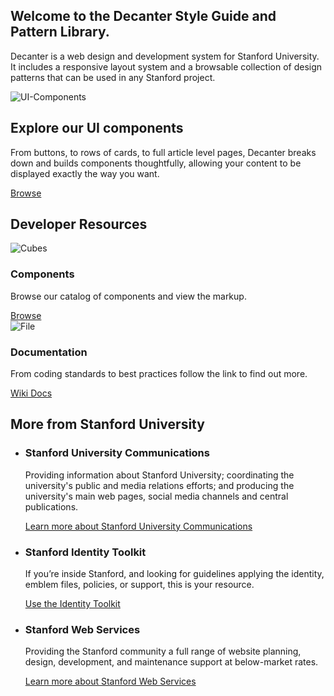 <div class="section section--welcome">
  <div>
    <h2>Welcome to the Decanter Style Guide and Pattern Library.</h2>
    <p>Decanter is a web design and development system for Stanford University.  It includes a responsive layout system and a browsable collection of design patterns that can be used in any Stanford project.</p>
  </div>
</div>

<div class="section section--ui-components">
  <div class="su-card su-card--horizontal">
    <img src='./kss-assets/ui-components.png' alt='UI-Components' />
    <div class="su-card__contents">
      <h2>Explore our UI components</h2>
      <p>From buttons, to rows of cards, to full article level pages, Decanter breaks down and builds components thoughtfully, allowing your content to be displayed exactly the way you want.</p>
      <a href="/section-components.html" class="su-link su-link--action">Browse</a>
    </div>
  </div>
</div>
<div class="section section--dev-resources">
  <h2>Developer Resources</h2>
  <div class="cards-container">
    <div class="su-card">
      <img src="/kss-assets/cubes.png" alt="Cubes" role="presentation" />
      <div class="su-card__contents">
        <h3>Components</h3>
        <p>Browse our catalog of components and view the markup.</p>
        <a href="/section-components.html" class="su-link su-link--action">Browse</a>
      </div>
    </div>
    <div class="su-card card-2">
      <img src="/kss-assets/file.png" alt="File" role="presentation" />
      <div class="su-card__contents">
        <h3>Documentation</h3>
        <p>From coding standards to best practices follow the link to find out more.</p>
        <a href="https://github.com/SU-SWS/decanter/wiki" class="su-link su-link--action">Wiki Docs</a>
      </div>
    </div>
  </div>
</div>
<div class="section section--more-info">
  <div>
    <h2>More from Stanford University</h2>
    <ul>
      <li class="section__ucomm">
        <h3>Stanford University Communications</h3>
        <p>Providing information about Stanford University; coordinating the university's public and media relations efforts; and producing the university's main web pages, social media channels and central publications.</p>
        <p><a href="https://stanford.edu/" class="su-link--action">Learn more about Stanford University Communications</a></p>
      </li>
      <li class="section__identity">
        <h3>Stanford Identity Toolkit</h3>
        <p>If you’re inside Stanford, and looking for guidelines applying the identity, emblem files, policies, or support, this is your resource.</p>
        <p><a href="https://stanford.edu/" class="su-link--action">Use the Identity Toolkit</a></p>
      </li>
      <li class="section__sws">
        <h3>Stanford Web Services</h3>
        <p>Providing the Stanford community a full range of website planning, design, development, and maintenance support at below-market rates.</p>
        <p><a href="https://stanford.edu/" class="su-link--action">Learn more about Stanford Web Services</a></p>
      </li>
    </ul>
  </div>
</div>
